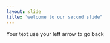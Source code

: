 ```yaml
---
layout: slide
title: "welcome to our second slide"
---
```

Your text
use your left arrow to go back
